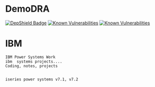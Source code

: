 # DemoDRA
[![DepShield Badge](https://depshield.sonatype.org/badges/owner/repository/depshield.svg)](https://depshield.github.io)
<a href="https://snyk.io//test/github/dlminvestments/devops-insights-DLM?targetFile=package.json"><img src="https://snyk.io//test/github/dlminvestments/devops-insights-DLM/badge.svg?targetFile=package.json" alt="Known Vulnerabilities" data-canonical-src="https://snyk.io//test/github/dlminvestments/devops-insights-DLM?targetFile=package.json" style="max-width:100%;"></a>
[![Known Vulnerabilities](https://snyk.io//test/github/dlminvestments/devops-insights-DLM/badge.svg?targetFile=package.json)](https://snyk.io//test/github/dlminvestments/devops-insights-DLM?targetFile=package.json)

# IBM
	IBM Power Systems Work
	ibm  systems projects....
	Coding, notes, projects
	
	
	iseries power systems v7.1, v7.2
